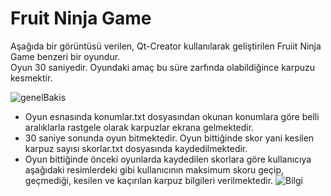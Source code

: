 # Fruit Ninja Game  
Aşağıda bir görüntüsü verilen, Qt-Creator kullanılarak geliştirilen Fruiit Ninja Game benzeri bir oyundur.  
Oyun 30 saniyedir. Oyundaki amaç bu süre zarfında olabildiğince karpuzu kesmektir.

![genelBakis](https://github.com/nnurrs/fruitNinjaGame/assets/96475696/065a3b3a-a878-4779-8db7-61d098c6b7e0)  


- Oyun esnasında konumlar.txt dosyasından okunan konumlara göre belli aralıklarla 
rastgele olarak karpuzlar ekrana gelmektedir.
- 30 saniye sonunda oyun bitmektedir. Oyun bittiğinde skor yani kesilen karpuz sayısı 
skorlar.txt dosyasında kaydedilmektedir.
-  Oyun bittiğinde önceki oyunlarda kaydedilen skorlara göre kullanıcıya aşağıdaki 
resimlerdeki gibi kullanıcının maksimum skoru geçip, geçmediği, kesilen ve kaçırılan 
karpuz bilgileri verilmektedir.
![Bilgi](https://github.com/nnurrs/fruitNinjaGame/assets/96475696/d40b986d-0b4d-49cd-abf5-40804fb4f32c)

